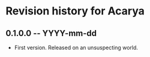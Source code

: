 # Revision history for Acarya

## 0.1.0.0 -- YYYY-mm-dd

* First version. Released on an unsuspecting world.
